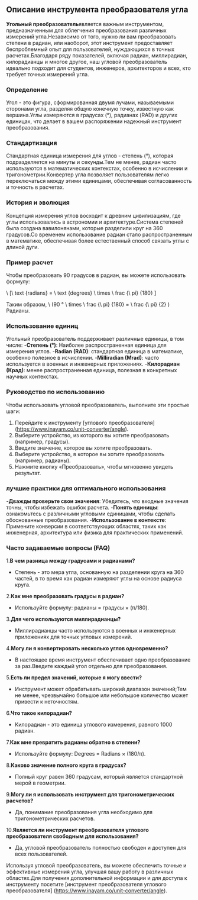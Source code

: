 ## Описание инструмента преобразователя угла

**Угольный преобразователь**является важным инструментом, предназначенным для облегчения преобразования различных измерений угла.Независимо от того, нужно ли вам преобразовать степени в радиан, или наоборот, этот инструмент предоставляет беспроблемный опыт для пользователей, нуждающихся в точных расчетах.Благодаря ряду показателей, включая радиан, миллирадиан, килорадианцы и многое другое, наш угловой преобразователь идеально подходит для студентов, инженеров, архитекторов и всех, кто требует точных измерений угла.

### Определение

Угол - это фигура, сформированная двумя лучами, называемыми сторонами угла, разделяя общую конечную точку, известную как вершина.Углы измеряются в градусах (°), радианах (RAD) и других единицах, что делает в вашем распоряжении надежный инструмент преобразования.

### Стандартизация

Стандартная единица измерения для углов - степень (°), которая подразделяется на минуты и секунды.Тем не менее, радиан часто используются в математических контекстах, особенно в исчислении и тригонометрии.Конвертер угла позволяет пользователям легко переключаться между этими единицами, обеспечивая согласованность и точность в расчетах.

### История и эволюция

Концепция измерения углов восходит к древним цивилизациям, где углы использовались в астрономии и архитектуре.Система степеней была создана вавилонянами, которые разделили круг на 360 градусов.Со временем использование радиан стало распространенным в математике, обеспечивая более естественный способ связать углы с длиной дуги.

### Пример расчет

Чтобы преобразовать 90 градусов в радиан, вы можете использовать формулу:

\ [\ text {radians} = \ text {degrees} \ times \ frac {\ pi} {180} \]

Таким образом, \ (90 ° \ times \ frac {\ pi} {180} = \ frac {\ pi} {2} \) Радианы.

### Использование единиц

Угольный преобразователь поддерживает различные единицы, в том числе:
-**Степень (°)**: Наиболее распространенная единица для измерения углов.
-**Radian (RAD)**: стандартная единица в математике, особенно полезное в исчислении.
-**Milliradian (Mrad)**: часто используется в военных и инженерных приложениях.
-**Килорадиан (Крад)**: менее распространенная единица, полезная в конкретных научных контекстах.

### Руководство по использованию

Чтобы использовать угловой преобразователь, выполните эти простые шаги:
1. Перейдите к инструменту [углового преобразователя] (https://www.inayam.co/unit-converter/angle).
2. Выберите устройство, из которого вы хотите преобразовать (например, градусы).
3. Введите значение, которое вы хотите преобразовать.
4. Выберите устройство, в которое вы хотите преобразовать (например, радианы).
5. Нажмите кнопку «Преобразовать», чтобы мгновенно увидеть результат.

### лучшие практики для оптимального использования

-**Дважды проверьте свои значения**: Убедитесь, что входные значения точны, чтобы избежать ошибок расчета.
-**Понять единицы**: ознакомьтесь с различными угловыми единицами, чтобы сделать обоснованные преобразования.
-**Использование в контексте**: Примените конверсии в соответствующих областях, таких как инженерная, архитектура или физика для практических применений.

### Часто задаваемые вопросы (FAQ)

1.**В чем разница между градусами и радианами?**
- Степень - это мера угла, основанную на разделении круга на 360 частей, в то время как радиан измеряют углы на основе радиуса круга.

2.**Как мне преобразовать градусы в радиан?**
- Используйте формулу: радианы = градусы × (π/180).

3.**Для чего используются миллирадианцы?**
- Миллирадианцы часто используются в военных и инженерных приложениях для точных угловых измерений.

4.**Могу ли я конвертировать несколько углов одновременно?**
- В настоящее время инструмент обеспечивает одно преобразование за раз.Введите каждый угол отдельно для преобразования.

5.**Есть ли предел значений, которые я могу ввести?**
- Инструмент может обрабатывать широкий диапазон значений;Тем не менее, чрезвычайно большое или небольшое количество может привести к неточностям.

6.**Что такое килорадиан?**
- Килорадиан - это единица углового измерения, равного 1000 радиан.

7.**Как мне превратить радианы обратно в степени?**
- Используйте формулу: Degrees = Radians × (180/π).

8.**Каково значение полного круга в градусах?**
- Полный круг равен 360 градусам, который является стандартной мерой в геометрии.

9.**Могу ли я использовать инструмент для тригонометрических расчетов?**
- Да, понимание преобразования угла необходимо для тригонометрических расчетов.

10.**Является ли инструмент преобразователя углового преобразователя свободным для использования?**
- Да, угловой преобразователь полностью свободен и доступен для всех пользователей.

Используя угловой преобразователь, вы можете обеспечить точные и эффективные измерения угла, улучшая вашу работу в различных областях.Для получения дополнительной информации и для доступа к инструменту посетите [инструмент преобразователя углового преобразователя] (https://www.inayam.co/unit-converter/angle).